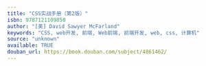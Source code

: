 ```yaml
---
title: "CSS实战手册（第2版）"
isbn: 9787121109850
author: "[美] David Sawyer McFarland"
keywords: "CSS, web开发, 前端, Web前端, 前端开发, web, css, 计算机"
source: "unknown"
available: TRUE
douban_url: https://book.douban.com/subject/4861462/
---
```

